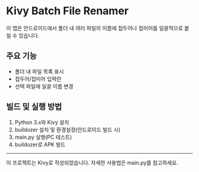 # Kivy Batch File Renamer

이 앱은 안드로이드에서 폴더 내 여러 파일의 이름에 접두어나 접미어를 일괄적으로 붙일 수 있습니다.

## 주요 기능
- 폴더 내 파일 목록 표시
- 접두어/접미어 입력란
- 선택 파일에 일괄 이름 변경

## 빌드 및 실행 방법
1. Python 3.x와 Kivy 설치
2. buildozer 설치 및 환경설정(안드로이드 빌드 시)
3. main.py 실행(PC 테스트)
4. buildozer로 APK 빌드

---

이 프로젝트는 Kivy로 작성되었습니다. 자세한 사용법은 main.py를 참고하세요.

